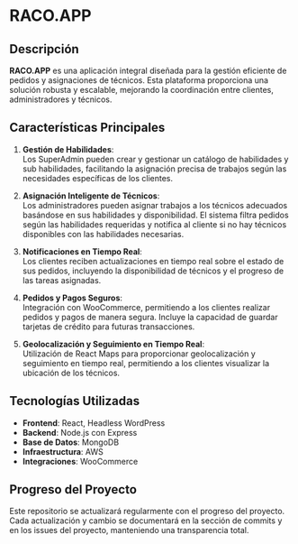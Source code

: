 # RACO.APP

## Descripción

**RACO.APP** es una aplicación integral diseñada para la gestión eficiente de pedidos y asignaciones de técnicos. Esta plataforma proporciona una solución robusta y escalable, mejorando la coordinación entre clientes, administradores y técnicos.

## Características Principales

1. **Gestión de Habilidades**:  
   Los SuperAdmin pueden crear y gestionar un catálogo de habilidades y sub habilidades, facilitando la asignación precisa de trabajos según las necesidades específicas de los clientes.

2. **Asignación Inteligente de Técnicos**:  
   Los administradores pueden asignar trabajos a los técnicos adecuados basándose en sus habilidades y disponibilidad. El sistema filtra pedidos según las habilidades requeridas y notifica al cliente si no hay técnicos disponibles con las habilidades necesarias.

3. **Notificaciones en Tiempo Real**:  
   Los clientes reciben actualizaciones en tiempo real sobre el estado de sus pedidos, incluyendo la disponibilidad de técnicos y el progreso de las tareas asignadas.

4. **Pedidos y Pagos Seguros**:  
   Integración con WooCommerce, permitiendo a los clientes realizar pedidos y pagos de manera segura. Incluye la capacidad de guardar tarjetas de crédito para futuras transacciones.

5. **Geolocalización y Seguimiento en Tiempo Real**:  
   Utilización de React Maps para proporcionar geolocalización y seguimiento en tiempo real, permitiendo a los clientes visualizar la ubicación de los técnicos.

## Tecnologías Utilizadas

- **Frontend**: React, Headless WordPress
- **Backend**: Node.js con Express
- **Base de Datos**: MongoDB
- **Infraestructura**: AWS
- **Integraciones**: WooCommerce

## Progreso del Proyecto

Este repositorio se actualizará regularmente con el progreso del proyecto. Cada actualización y cambio se documentará en la sección de commits y en los issues del proyecto, manteniendo una transparencia total.
